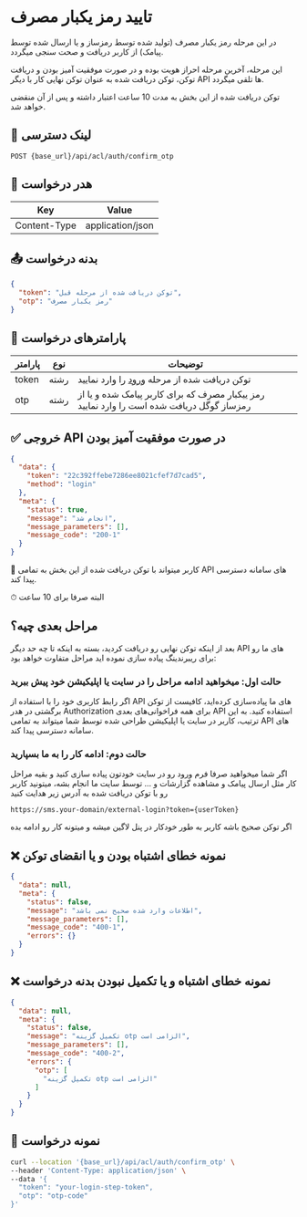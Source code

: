 # تایید رمز یکبار مصرف

در این مرحله رمز یکبار مصرف (تولید شده توسط رمزساز و یا ارسال شده توسط پیامک) از کاربر دریافت و صحت سنجی میگردد.

این مرحله، آخرین مرحله احراز هویت بوده و در صورت موفقیت آمیز بودن و دریافت توکن، توکن دریافت شده به عنوان توکن نهایی کار
با دیگر API ها تلقی میگردد.

توکن دریافت شده از این بخش به مدت 10 ساعت اعتبار داشته و پس از آن منقضی خواهد شد.

## 📍 لینک دسترسی

```
POST {base_url}/api/acl/auth/confirm_otp
```

## 🧾 هدر درخواست

| Key          | Value            |
|--------------|------------------|
| Content-Type | application/json |

## 📤 بدنه درخواست

```json
{
  "token": "توکن دریافت شده از مرحله قبل",
  "otp": "رمز یکبار مصرف"
}
```

## 📝 پارامترهای درخواست

| پارامتر | نوع  | توضیحات                                                                                   |
|---------|------|-------------------------------------------------------------------------------------------|
| token   | رشته | توکن دریافت شده از مرحله [ورود](./login) را وارد نمایید                                   |
| otp     | رشته | رمز ییکبار مصرف که برای کاربر پیامک شده و یا از رمزساز گوگل دریافت شده است را وارد نمایید |

## ✅ خروجی API در صورت موفقیت آمیز بودن

```json
{
  "data": {
    "token": "22c392ffebe7286ee8021cfef7d7cad5",
    "method": "login"
  },
  "meta": {
    "status": true,
    "message": "انجام شد",
    "message_parameters": [],
    "message_code": "200-1"
  }
}
```

🎉 کاربر میتواند با توکن دریافت شده از این بخش به تمامی API های سامانه دسترسی پیدا کند.

⏱ البته صرفا برای 10 ساعت

## مراحل بعدی چیه؟

بعد از اینکه توکن نهایی رو دریافت کردید، بسته به اینکه تا چه حد دیگر API های ما رو برای ریبرندینگ پیاده سازی نموده اید مراحل متفاوت خواهد بود:

### حالت اول: میخواهید ادامه مراحل را در سایت یا اپلیکیشن خود پیش ببرید

اگر رابط کاربری خود را با استفاده از API های ما پیاده‌سازی کرده‌اید، کافیست از توکن برگشتی در هدر Authorization برای همه فراخوانی‌های بعدی API استفاده کنید. به این ترتیب، کاربر در سایت یا اپلیکیشن طراحی شده توسط شما میتواند به تمامی API های سامانه دسترسی پیدا کند.

### حالت دوم: ادامه کار را به ما بسپارید

اگر شما میخواهید صرفا فرم ورود رو در سایت خودتون پیاده سازی کنید و بقیه مراحل کار مثل ارسال پیامک و مشاهده گزارشات و ... توسط سایت ما انجام بشه، میتونید کاربر رو با توکن دریافت شده به آدرس زیر هدایت کنید

```
https://sms.your-domain/external-login?token={userToken}
```

اگر توکن صحیح باشه کاربر به طور خودکار در پنل لاگین میشه و میتونه کار رو ادامه بده

## ❌ نمونه خطای اشتباه بودن و یا انقضای توکن

```json
{
  "data": null,
  "meta": {
    "status": false,
    "message": "اطلاعات وارد شده صحیح نمی باشد",
    "message_parameters": [],
    "message_code": "400-1",
    "errors": {}
  }
}
```

## ❌ نمونه خطای اشتباه و یا تکمیل نبودن بدنه درخواست

```json
{
  "data": null,
  "meta": {
    "status": false,
    "message": "تکمیل گزینه otp الزامی است",
    "message_parameters": [],
    "message_code": "400-2",
    "errors": {
      "otp": [
        "تکمیل گزینه otp الزامی است"
      ]
    }
  }
}
```

## 🧪 نمونه درخواست

```bash
curl --location '{base_url}/api/acl/auth/confirm_otp' \
--header 'Content-Type: application/json' \
--data '{
  "token": "your-login-step-token",
  "otp": "otp-code"
}'
```
